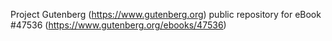 Project Gutenberg (https://www.gutenberg.org) public repository for eBook #47536 (https://www.gutenberg.org/ebooks/47536)
